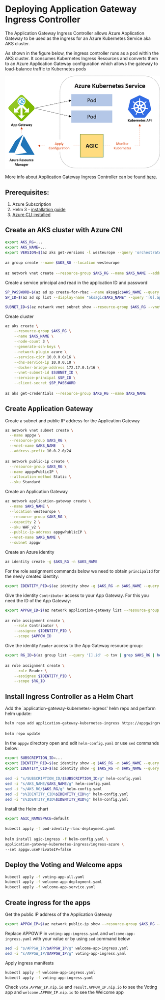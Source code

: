 # Deploying Application Gateway Ingress Controller

The Application Gateway Ingress Controller allows Azure Application Gateway to be used as the ingress for an Azure Kubernetes Service aka AKS cluster.

As shown in the figure below, the ingress controller runs as a pod within the AKS cluster. It consumes Kubernetes Ingress Resources and converts them to an Azure Application Gateway configuration which allows the gateway to load-balance traffic to Kubernetes pods

![image](appgw/appgw.png)

More info about Application Gateway Ingress Controller can be found [here](https://azure.github.io/application-gateway-kubernetes-ingress/).
## Prerequisites:

1. Azure Subscription
2. Helm 3 - [installation guide](https://helm.sh/docs/using_helm/#installing-helm)
3. [Azure CLI installed](https://docs.microsoft.com/en-us/cli/azure/install-azure-cli?view=azure-cli-latest)

## Create an AKS cluster with Azure CNI

```bash
export AKS_RG=...
export AKS_NAME=...
export VERSION=$(az aks get-versions -l westeurope --query 'orchestrators[-1].orchestratorVersion' -o tsv)

az group create --name $AKS_RG --location westeurope

az network vnet create --resource-group $AKS_RG --name $AKS_NAME --address-prefixes 10.0.0.0/8 --subnet-name akssubnet --subnet-prefix 10.240.0.0/16
```
Create a service principal and read in the application ID and password
```bash
SP_PASSWORD=$(az ad sp create-for-rbac --name aksagic$AKS_NAME --query 'password' -o tsv)
SP_ID=$(az ad sp list --display-name "aksagic$AKS_NAME" --query '[0].appId' -o tsv)

```
```bash
SUBNET_ID=$(az network vnet subnet show --resource-group $AKS_RG --vnet-name $AKS_NAME --name akssubnet --query id -o tsv)
```
Create cluster
```bash
az aks create \
    --resource-group $AKS_RG \
    --name $AKS_NAME \
    --node-count 3 \
    --generate-ssh-keys \
    --network-plugin azure \
    --service-cidr 10.0.0.0/16 \
    --dns-service-ip 10.0.0.10 \
    --docker-bridge-address 172.17.0.1/16 \
    --vnet-subnet-id $SUBNET_ID \
    --service-principal $SP_ID \
    --client-secret $SP_PASSWORD

az aks get-credentials --resource-group $AKS_RG --name $AKS_NAME
```

## Create Application Gateway
Create a subnet and public IP address for the Application Gateway
```bash
az network vnet subnet create \
  --name appgw \
  --resource-group $AKS_RG \
  --vnet-name $AKS_NAME   \
  --address-prefix 10.0.2.0/24

az network public-ip create \
  --resource-group $AKS_RG \
  --name appgwPublicIP \
  --allocation-method Static \
  --sku Standard
```
Create an Application Gateway
```bash
az network application-gateway create \
  --name $AKS_NAME \
  --location westeurope \
  --resource-group $AKS_RG \
  --capacity 2 \
  --sku WAF_v2 \
  --public-ip-address appgwPublicIP \
  --vnet-name $AKS_NAME \
  --subnet appgw
```
Create an Azure identity
```bash
az identity create -g $AKS_RG -n $AKS_NAME
```
For the role assignment commands below we need to obtain `principalId` for the newly created identity:
```bash
export IDENTITY_PID=$(az identity show -g $AKS_RG -n $AKS_NAME --query 'principalId' -o tsv)
```
Give the identity `Contributor` access to your App Gateway. For this you need the ID of the App Gateway:
```bash
export APPGW_ID=$(az network application-gateway list --resource-group $AKS_RG --query '[].id' -o tsv)

az role assignment create \
    --role Contributor \
    --assignee $IDENTITY_PID \
    --scope $APPGW_ID
```
Give the identity `Reader` access to the App Gateway resource group:
```bash
export RG_ID=$(az group list --query '[].id' -o tsv | grep $AKS_RG | head -n 1)

az role assignment create \
    --role Reader \
    --assignee $IDENTITY_PID \
    --scope $RG_ID
```
## Install Ingress Controller as a Helm Chart

Add the `application-gateway-kubernetes-ingress' helm repo and perform helm update:
```bash
helm repo add application-gateway-kubernetes-ingress https://appgwingress.blob.core.windows.net/ingress-azure-helm-package/

helm repo update
```

In the `appgw` directory open and edit `helm-config.yaml` or use `sed` commands below:
```bash
export SUBSCRIPTION_ID=...
export IDENTITY_RID=$(az identity show -g $AKS_RG -n $AKS_NAME --query 'id' -o tsv)
export IDENTITY_CID=$(az identity show -g $AKS_RG -n $AKS_NAME --query 'clientId' -o tsv)

sed -i "s/SUBSCRIPTION_ID/$SUBSCRIPTION_ID/g" helm-config.yaml
sed -i "s/AKS_NAME/$AKS_NAME/g" helm-config.yaml
sed -i "s/AKS_RG/$AKS_RG/g" helm-config.yaml
sed -i "s%IDENTITY_CID%$IDENTITY_CID%g" helm-config.yaml
sed -i "s%IDENTITY_RID%$IDENTITY_RID%g" helm-config.yaml

```
Install the Helm chart
```bash
export AGIC_NAMESPACE=default

kubectl apply -f pod-identity-rbac-deployment.yaml

helm install agic-ingress -f helm-config.yaml \
application-gateway-kubernetes-ingress/ingress-azure \
--set appgw.usePrivateIP=false
```

## Deploy the Voting and Welcome apps
```bash
kubectl apply -f voting-app-all.yaml
kubectl apply -f welcome-app-deployment.yaml
kubectl apply -f welcome-app-service.yaml
```

## Create ingress for the apps
Get the public IP address of the Application Gateway
```bash
export APPGW_IP=$(az network public-ip show --resource-group $AKS_RG --name appgwPublicIP --query 'ipAddress' -o tsv)
```
Replace APPGWIP in `voting-app-ingress.yaml` and `welcome-app-ingress.yaml` with your value or by using `sed` command below
```bash
sed -i "s/APPGW_IP/$APPGW_IP/g" welcome-app-ingress.yaml
sed -i "s/APPGW_IP/$APPGW_IP/g" voting-app-ingress.yaml
```
Apply ingress manifests
```bash
kubectl apply -f welcome-app-ingress.yaml
kubectl apply -f voting-app-ingress.yaml
```

Check `vote.APPGW_IP.nip.io` and `result.APPGW_IP.nip.io` to see the Voting app and `welcome.APPGW_IP.nip.io` to see the Welcome app
